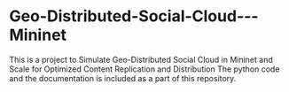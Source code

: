# Geo-Distributed-Social-Cloud---Mininet
This is a project to Simulate Geo-Distributed Social Cloud in Mininet and Scale for Optimized Content Replication and Distribution
The python code and the documentation is included as a part of this repository.
